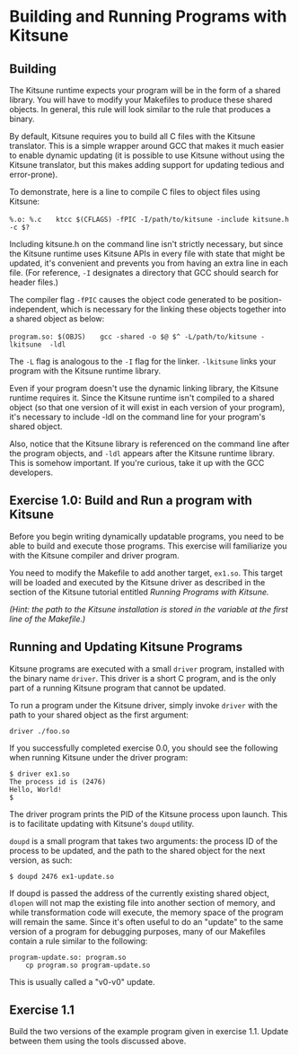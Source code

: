 Building and Running Programs with Kitsune
==========================================

Building
--------

The Kitsune runtime expects your program will be in the form of a shared library. You will have to modify your Makefiles to produce these shared objects. In general, this rule will look similar to the rule that produces a binary.

By default, Kitsune requires you to build all C files with the Kitsune translator. This is a simple wrapper around GCC that makes it much easier to enable dynamic updating (it is possible to use Kitsune without using the Kitsune translator, but this makes adding support for updating tedious and error-prone).

To demonstrate, here is a line to compile C files to object files using Kitsune:

`%.o: %.c`
`	ktcc $(CFLAGS) -fPIC -I/path/to/kitsune -include kitsune.h -c $?`

Including kitsune.h on the command line isn't strictly necessary, but since the Kitsune runtime uses Kitsune APIs in every file with state that might be updated, it's convenient and prevents you from having an extra line in each file. (For reference, `-I` designates a directory that GCC should search for header files.)

The compiler flag `-fPIC` causes the object code generated to be position-independent, which is necessary for the linking these objects together into a shared object as below:

`program.so: $(OBJS)`
`	gcc -shared -o $@ $^ -L/path/to/kitsune -lkitsune  -ldl`

The `-L` flag is analogous to the `-I` flag for the linker. `-lkitsune` links your program with the Kitsune runtime library.

Even if your program doesn't use the dynamic linking library, the Kitsune runtime requires it. Since the Kitsune runtime isn't compiled to a shared object (so that one version of it will exist in each version of your program), it's necessary to include -ldl on the command line for your program's shared object.

Also, notice that the Kitsune library is referenced on the command line after the program objects, and `-ldl` appears after the Kitsune runtime library. This is somehow important. If you're curious, take it up with the GCC developers.

Exercise 1.0: Build and Run a program with Kitsune
------------------------------------------------

Before you begin writing dynamically updatable programs, you need to be able to build and execute those programs. This exercise will familiarize you with the Kitsune compiler and driver program.

You need to modify the Makefile to add another target, `ex1.so`. This target will be loaded and executed by the Kitsune driver as described in the section of the Kitsune tutorial entitled *Running Programs with Kitsune.*

*(Hint: the path to the Kitsune installation is stored in the variable at the first line of the Makefile.)*

Running and Updating Kitsune Programs
-------------------------------------

Kitsune programs are executed with a small `driver` program, installed with the binary name `driver`. This driver is a short C program, and is the only part of a running Kitsune program that cannot be updated.

To run a program under the Kitsune driver, simply invoke `driver` with the path to your shared object as the first argument:

	driver ./foo.so
	
If you successfully completed exercise 0.0, you should see the following when running Kitsune under the driver program:

	$ driver ex1.so
	The process id is (2476)
	Hello, World!
	$ 

The driver program prints the PID of the Kitsune process upon launch. This is to facilitate updating with Kitsune's `doupd` utility. 

`doupd` is a small program that takes two arguments: the process ID of the process to be updated, and the path to the shared object for the next version, as such:

	$ doupd 2476 ex1-update.so

If doupd is passed the address of the currently existing shared object, `dlopen` will not map the existing file into another section of memory, and while transformation code will execute, the memory space of the program will remain the same. Since it's often useful to do an "update" to the same version of a program for debugging purposes, many of our Makefiles contain a rule similar to the following:

	program-update.so: program.so
		cp program.so program-update.so

This is usually called a "v0-v0" update. 

Exercise 1.1
------------

Build the two versions of the example program given in exercise 1.1. Update between them using the tools discussed above.
